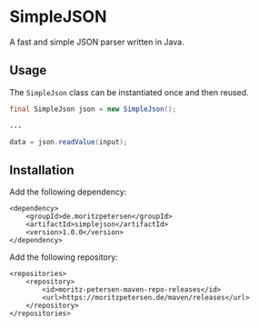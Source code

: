 # SimpleJSON

A fast and simple JSON parser written in Java.

## Usage

The `SimpleJson` class can be instantiated once and then reused.

```java
final SimpleJson json = new SimpleJson();

...

data = json.readValue(input);
```

## Installation

Add the following dependency:

```
<dependency>
    <groupId>de.moritzpetersen</groupId>
    <artifactId>simplejson</artifactId>
    <version>1.0.0</version>
</dependency>
```

Add the following repository:

```
<repositories>
    <repository>
        <id>moritz-petersen-maven-repo-releases</id>
        <url>https://moritzpetersen.de/maven/releases</url>
    </repository>
</repositories>
```
